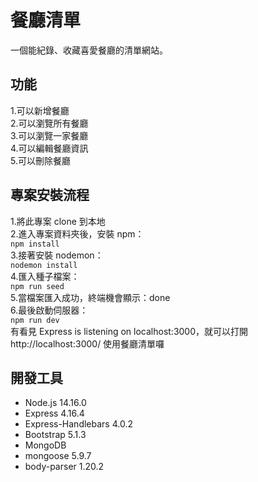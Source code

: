 # 餐廳清單
一個能紀錄、收藏喜愛餐廳的清單網站。  

## 功能
1.可以新增餐廳    
2.可以瀏覽所有餐廳    
3.可以瀏覽一家餐廳    
4.可以編輯餐廳資訊    
5.可以刪除餐廳    

## 專案安裝流程
1.將此專案 clone 到本地    
2.進入專案資料夾後，安裝 npm：  
``` npm install ```    
3.接著安裝 nodemon：  
``` nodemon install ```    
4.匯入種子檔案：  
``` npm run seed ```    
5.當檔案匯入成功，終端機會顯示：done    
6.最後啟動伺服器：  
``` npm run dev ```    
有看見 Express is listening on localhost:3000，就可以打開 http://localhost:3000/ 使用餐廳清單囉  

## 開發工具
* Node.js 14.16.0    
* Express 4.16.4    
* Express-Handlebars 4.0.2    
* Bootstrap 5.1.3    
* MongoDB    
* mongoose 5.9.7    
* body-parser 1.20.2    